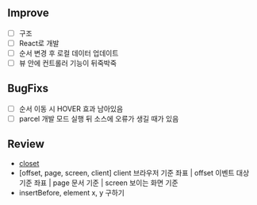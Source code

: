 ## Improve

- [ ] 구조
- [ ] React로 개발
- [ ] 순서 변경 후 로컬 데이터 업데이트
- [ ] 뷰 안에 컨트롤러 기능이 뒤죽박죽

## BugFixs

- [ ] 순서 이동 시 HOVER 효과 남아있음
- [ ] parcel 개발 모드 실행 뒤 소스에 오류가 생길 때가 있음

## Review

- [closet](https://developer.mozilla.org/en-US/docs/Web/API/Element/closest)
- [offset, page, screen, client] client 브라우저 기준 좌표 | offset 이벤트 대상 기준 좌표 | page 문서 기준 | screen 보이는 화면 기준
- insertBefore, element x, y 구하기




